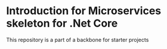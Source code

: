# Introduction for Microservices skeleton for .Net Core
This repository is a part of a backbone for starter projects
